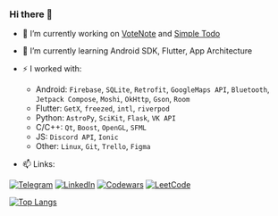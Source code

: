 ### Hi there 👋

- 🔭 I’m currently working on [VoteNote](https://github.com/OwlCodR/vote-note) and [Simple Todo](https://github.com/OwlCodR/simple-todo)
- 🌱 I’m currently learning Android SDK, Flutter, App Architecture
- ⚡ I worked with:
  - Android: `Firebase`, `SQLite`, `Retrofit`, `GoogleMaps API`, `Bluetooth`, `Jetpack Compose`, `Moshi`, `OkHttp`, `Gson`, `Room`
  - Flutter: `GetX`, `freezed`, `intl`, `riverpod`
  - Python: `AstroPy`, `SciKit`, `Flask`, `VK API`
  - C/C++: `Qt`, `Boost`, `OpenGL`, `SFML`
  - JS: `Discord API`, `Ionic`
  - Other: `Linux`, `Git`, `Trello`, `Figma`
  
- 📫 Links:

[![Telegram](https://img.shields.io/badge/Telegram-2CA5E0?style=for-the-badge&logo=telegram&logoColor=white)](https://t.me/OwlCodR)
[![LinkedIn](https://img.shields.io/badge/linkedin-%230077B5.svg?style=for-the-badge&logo=linkedin&logoColor=white)](https://linkedin.com/in/max-levkin/)
[![Codewars](https://img.shields.io/badge/Codewars-B1361E?style=for-the-badge&logo=codewars&logoColor=white)](https://www.codewars.com/users/OwlCodR)
[![LeetCode](https://img.shields.io/badge/LeetCode-039660?style=for-the-badge&logo=leetcode&logoColor=white)](https://leetcode.com/owl_codr/)

[![Top Langs](https://github-readme-stats.vercel.app/api/top-langs/?username=owlcodr&layout=compact&theme=vue-dark&hide_border=true)](https://github.com/anuraghazra/github-readme-stats)
